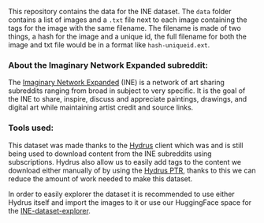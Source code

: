 This repository contains the data for the INE dataset. The `data` folder contains a list of images and a `.txt` file next to each image containing the tags for the image with the same filename. The filename is made of two things, a hash for the image and a unique id, the full filename for both the image and txt file would be in a format like `hash-uniqueid.ext`.

### About the Imaginary Network Expanded subreddit:

The [Imaginary Network Expanded](https://www.reddit.com/r/ImaginaryBestOf/wiki/networksublist) (INE) is a network of art sharing subreddits ranging from broad in subject to very specific. It is the goal of the INE to share, inspire, discuss and appreciate paintings, drawings, and digital art while maintaining artist credit and source links.

### Tools used:

This dataset was made thanks to the [Hydrus](https://hydrusnetwork.github.io/hydrus/) client which was and is still being used to download content from the INE subreddits using subscriptions. Hydrus also allow us to easily add tags to the content we download either manually of by using the [Hydrus PTR](https://hydrusnetwork.github.io/hydrus/PTR.html), thanks to this we can reduce the amount of work needed to make this dataset.

In order to easily explorer the dataset it is recommended to use either Hydrus itself and import the images to it or use our HuggingFace space for the [INE-dataset-explorer](https://huggingface.co/spaces/Sygil/INE-dataset-explorer).
